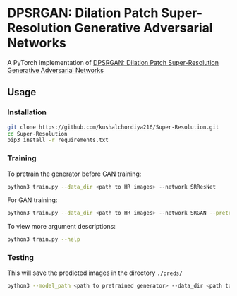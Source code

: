 # DPSRGAN: Dilation Patch Super-Resolution Generative Adversarial Networks

A PyTorch implementation of [DPSRGAN: Dilation Patch Super-Resolution Generative Adversarial Networks](https://ieeexplore.ieee.org/document/9417903)

## Usage
### Installation
```bash
git clone https://github.com/kushalchordiya216/Super-Resolution.git
cd Super-Resolution
pip3 install -r requirements.txt
```

### Training
To pretrain the generator before GAN training:
```bash
python3 train.py --data_dir <path to HR images> --network SRResNet
```

For GAN training:
```bash
python3 train.py --data_dir <path to HR images> --network SRGAN --pretrain_gen <path to pretrained generator model file>
```
To view more argument descriptions:
```bash
python3 train.py --help
```

### Testing
This will save the predicted images in the directory `./preds/`
```bash
python3 --model_path <path to pretrained generator> --data_dir <path to directory containing LR images>
```
